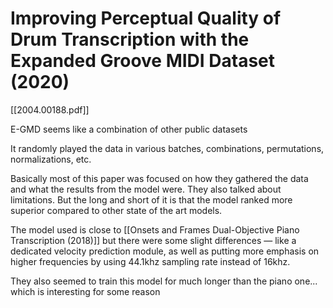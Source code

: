 # Improving Perceptual Quality of Drum Transcription with the Expanded Groove MIDI Dataset (2020)

[[2004.00188.pdf]]

E-GMD seems like a combination of other public datasets

It randomly played the data in various batches, combinations, permutations, normalizations, etc.

Basically most of this paper was focused on how they gathered the data and what the results from the model were. They also talked about limitations. But the long and short of it is that the model ranked more superior compared to other state of the art models.

The model used is close to [[Onsets and Frames  Dual-Objective Piano Transcription (2018)]] but there were some slight differences — like a dedicated velocity prediction module, as well as putting more emphasis on higher frequencies by using 44.1khz sampling rate instead of 16khz.

They also seemed to train this model for much longer than the piano one... which is interesting for some reason
